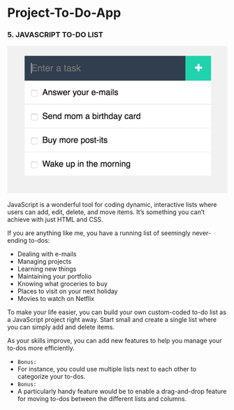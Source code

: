 # Project-To-Do-App


### 5. JAVASCRIPT TO-DO LIST

![JavaScript to-do list](./image/JavaScript-to-do-list.png)

JavaScript is a wonderful tool for coding dynamic, interactive lists where users can add, edit, delete, and move items. It’s something you can’t achieve with just HTML and CSS.

If you are anything like me, you have a running list of seemingly never-ending to-dos:

-   Dealing with e-mails
-   Managing projects
-   Learning new things
-   Maintaining your portfolio
-   Knowing what groceries to buy
-   Places to visit on your next holiday
-   Movies to watch on Netflix

To make your life easier, you can build your own custom-coded to-do list as a JavaScript project right away. Start small and create a single list where you can simply add and delete items.


As your skills improve, you can add new features to help you manage your to-dos more efficiently.

- ```Bonus: ```
- For instance, you could use multiple lists next to each other to categorize your to-dos.
- ```Bonus: ```
- A particularly handy feature would be to enable a drag-and-drop feature for moving to-dos between the different lists and columns.